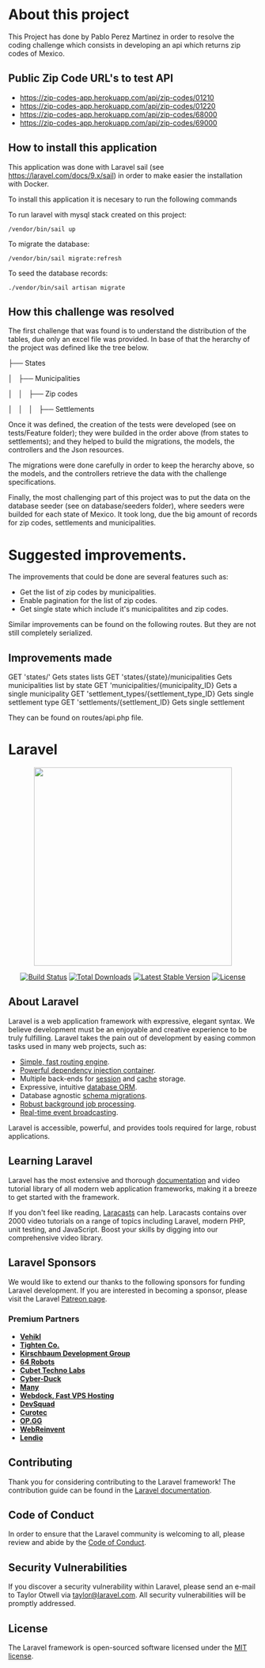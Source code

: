 # About this project

This Project has done by Pablo Perez Martinez in order to resolve the coding challenge which consists in developing an api which returns zip codes of Mexico.

## Public Zip Code URL's to test API

- https://zip-codes-app.herokuapp.com/api/zip-codes/01210
- https://zip-codes-app.herokuapp.com/api/zip-codes/01220
- https://zip-codes-app.herokuapp.com/api/zip-codes/68000
- https://zip-codes-app.herokuapp.com/api/zip-codes/69000

## How to install this application
This application was done with Laravel sail (see https://laravel.com/docs/9.x/sail) in order to make easier the installation with Docker.

To install this application it is necesary to run the following commands

To run laravel with mysql stack created on this project:
```
/vendor/bin/sail up
```

To migrate the database:
```
/vendor/bin/sail migrate:refresh
```

To seed the database records:
```
./vendor/bin/sail artisan migrate
```
## How this challenge was resolved

The first challenge that was found is to understand the distribution of the tables, due only an excel file was provided. In base of that the herarchy of the  project was defined like the tree below.

├── States

│   ├── Municipalities

│   │   ├── Zip codes

│   │   │   ├── Settlements

Once it was defined, the creation of the tests were developed (see on tests/Feature folder); they were builded in the order above (from states to settlements); and they helped to build the migrations, the models, the controllers and the Json resources.

The migrations were done carefully in order to keep the herarchy above, so the models, and the controllers retrieve the data with the challenge specifications.

Finally, the most challenging part of this project was to put the data on the database seeder (see on database/seeders folder), where seeders were builded for each state of Mexico. It took long, due the big amount of records for zip codes, settlements and municipalities.

# Suggested improvements.

The improvements that could be done are several features such as:
- Get the list of zip codes by municipalities.
- Enable pagination for the list of zip codes.
- Get single state  which include it's municipalitites and zip codes.

Similar improvements can be found on the following routes. But they are not still completely serialized.

## Improvements made

GET 'states/' Gets states lists
GET 'states/{state}/municipalities Gets municipalities list by state
GET 'municipalities/{municipality_ID} Gets a single municipality
GET 'settlement_types/{settlement_type_ID} Gets single settlement type
GET 'settlements/{settlement_ID} Gets single settlement

They can be found on routes/api.php file.

# Laravel
<p align="center"><a href="https://laravel.com" target="_blank"><img src="https://raw.githubusercontent.com/laravel/art/master/logo-lockup/5%20SVG/2%20CMYK/1%20Full%20Color/laravel-logolockup-cmyk-red.svg" width="400"></a></p>

<p align="center">
<a href="https://travis-ci.org/laravel/framework"><img src="https://travis-ci.org/laravel/framework.svg" alt="Build Status"></a>
<a href="https://packagist.org/packages/laravel/framework"><img src="https://img.shields.io/packagist/dt/laravel/framework" alt="Total Downloads"></a>
<a href="https://packagist.org/packages/laravel/framework"><img src="https://img.shields.io/packagist/v/laravel/framework" alt="Latest Stable Version"></a>
<a href="https://packagist.org/packages/laravel/framework"><img src="https://img.shields.io/packagist/l/laravel/framework" alt="License"></a>
</p>

## About Laravel

Laravel is a web application framework with expressive, elegant syntax. We believe development must be an enjoyable and creative experience to be truly fulfilling. Laravel takes the pain out of development by easing common tasks used in many web projects, such as:

- [Simple, fast routing engine](https://laravel.com/docs/routing).
- [Powerful dependency injection container](https://laravel.com/docs/container).
- Multiple back-ends for [session](https://laravel.com/docs/session) and [cache](https://laravel.com/docs/cache) storage.
- Expressive, intuitive [database ORM](https://laravel.com/docs/eloquent).
- Database agnostic [schema migrations](https://laravel.com/docs/migrations).
- [Robust background job processing](https://laravel.com/docs/queues).
- [Real-time event broadcasting](https://laravel.com/docs/broadcasting).

Laravel is accessible, powerful, and provides tools required for large, robust applications.

## Learning Laravel

Laravel has the most extensive and thorough [documentation](https://laravel.com/docs) and video tutorial library of all modern web application frameworks, making it a breeze to get started with the framework.

If you don't feel like reading, [Laracasts](https://laracasts.com) can help. Laracasts contains over 2000 video tutorials on a range of topics including Laravel, modern PHP, unit testing, and JavaScript. Boost your skills by digging into our comprehensive video library.

## Laravel Sponsors

We would like to extend our thanks to the following sponsors for funding Laravel development. If you are interested in becoming a sponsor, please visit the Laravel [Patreon page](https://patreon.com/taylorotwell).

### Premium Partners

- **[Vehikl](https://vehikl.com/)**
- **[Tighten Co.](https://tighten.co)**
- **[Kirschbaum Development Group](https://kirschbaumdevelopment.com)**
- **[64 Robots](https://64robots.com)**
- **[Cubet Techno Labs](https://cubettech.com)**
- **[Cyber-Duck](https://cyber-duck.co.uk)**
- **[Many](https://www.many.co.uk)**
- **[Webdock, Fast VPS Hosting](https://www.webdock.io/en)**
- **[DevSquad](https://devsquad.com)**
- **[Curotec](https://www.curotec.com/services/technologies/laravel/)**
- **[OP.GG](https://op.gg)**
- **[WebReinvent](https://webreinvent.com/?utm_source=laravel&utm_medium=github&utm_campaign=patreon-sponsors)**
- **[Lendio](https://lendio.com)**

## Contributing

Thank you for considering contributing to the Laravel framework! The contribution guide can be found in the [Laravel documentation](https://laravel.com/docs/contributions).

## Code of Conduct

In order to ensure that the Laravel community is welcoming to all, please review and abide by the [Code of Conduct](https://laravel.com/docs/contributions#code-of-conduct).

## Security Vulnerabilities

If you discover a security vulnerability within Laravel, please send an e-mail to Taylor Otwell via [taylor@laravel.com](mailto:taylor@laravel.com). All security vulnerabilities will be promptly addressed.

## License

The Laravel framework is open-sourced software licensed under the [MIT license](https://opensource.org/licenses/MIT).
